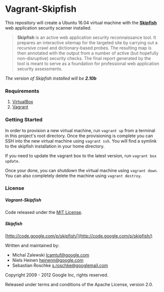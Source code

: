 # Vagrant-Skipfish

This repository will create a Ubuntu 16.04 virtual machine with the **[Skipfish](http://code.google.com/p/skipfish/)** web application security scanner installed.

> **Skipfish** is an active web application security reconnaissance tool. It prepares an interactive sitemap for the targeted site by carrying out a
recursive crawl and dictionary-based probes. The resulting map is then
annotated with the output from a number of active (but hopefully
non-disruptive) security checks. The final report generated by the tool is
meant to serve as a foundation for professional web application security
assessments.

_The version of Skipfish installed will be **2.10b**_

### Requirements

1. [VirtualBox](https://www.virtualbox.org/wiki/Downloads)
2. [Vagrant](https://www.vagrantup.com/docs/installation/)

### Getting Started

In order to provision a new virtual machine, run `vagrant up` from a terminal in this project's root directory. Once the provisioning is complete you can SSH into the new virtual machine using `vagrant ssh`. You will find a symlink to the skipfish installation in your home directory.

If you need to update the vagrant box to the latest version, run `vagrant box update`.

Once your done, you can shutdown the virtual machine using `vagrant down`. You can also completely delete the machine using `vagrant destroy`.


### License

##### Vagrant-Skipfish

Code released under the [MIT License](LICENSE.md).

##### Skipfish

[http://code.google.com/p/skipfish/](http://code.google.com/p/skipfish/)

Written and maintained by:
- Michal Zalewski <lcamtuf@google.com>
- Niels Heinen <heinenn@google.com>
- Sebastian Roschke <s.roschke@googlemail.com>

Copyright 2009 - 2012 Google Inc, rights reserved.

Released under terms and conditions of the Apache License, version 2.0.
